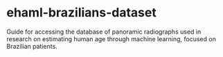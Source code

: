 # ehaml-brazilians-dataset
Guide for accessing the database of panoramic radiographs used in research on estimating human age through machine learning, focused on Brazilian patients.
